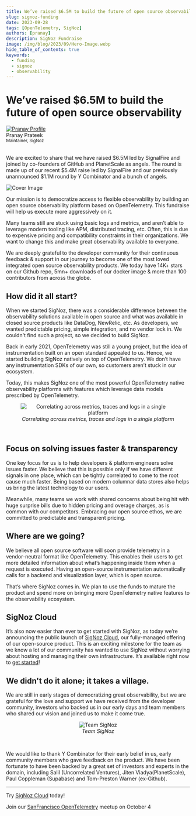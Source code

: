 ```yaml
---
title: We’ve raised $6.5M to build the future of open source observability
slug: signoz-funding
date: 2023-09-28
tags: [OpenTelemetry, SigNoz]
authors: [pranay]
description: SigNoz Fundraise
image: /img/blog/2023/09/Hero-Image.webp
hide_table_of_contents: true
keywords:
  - funding
  - signoz
  - observability
---
```


<head>
  <link rel="canonical" href="https://signoz.io/newsroom/signoz-funding/"/>
   <meta property="og:image" content="https://signoz.io/img/blog/2023/09/Hero-Image.webp"/>
  <meta name ="twitter:image" content="https://signoz.io/img/blog/2023/09/A-Twitter-HeroImage.webp"/>
</head>

<div className='announcementContainer'>

# We’ve raised $6.5M to build the future of open source observability

<div class="avatar">
  <a
    class="avatar__photo-link avatar__photo avatar__photo--lg"
    href="https://twitter.com/pranay01">
    <img
      alt="Pranay Profile"
      src="/img/authors/pranay_profile_pic.webp" />
  </a>
  <div class="avatar__intro">
    <div class="avatar__name">Pranay Prateek</div>
    <small class="avatar__subtitle">
      Maintainer, SigNoz
    </small>
  </div>
</div>

<br />

We are excited to share that we have raised $6.5M led by SignalFire and joined by co-founders of GitHub and PlanetScale as angels. The round is made up of our recent $5.4M raise led by SignalFire and our previously unannounced $1.1M round by Y Combinator and a bunch of angels.

<!--truncate-->
![Cover Image](/img/blog/2023/09/Hero-Image.webp)


Our mission is to democratize access to flexible observability by building an open source observability platform based on OpenTelemetry. This fundraise will help us execute more aggressively on it. 

Many teams still are stuck using basic logs and metrics, and aren’t able to leverage modern tooling like APM, distributed tracing, etc. Often, this is due to expensive pricing and compatibility constraints in their organizations. We want to change this and make great observability available to everyone.

We are deeply grateful to  the developer community for their continuous feedback & support in our journey to become one of the most loved integrated open source observability products. We today have 14K+ stars on our Github repo, 5mn+ downloads of our docker image & more than 100 contributors from across the globe.


## How did it all start?

When we started SigNoz, there was a considerable difference between the observability solutions available in open source and what was available in closed source products like DataDog, NewRelic, etc. As developers, we wanted predictable pricing, simple integration, and no vendor lock in. We couldn't find such a project, so we decided to build SigNoz. 

Back in early 2021, OpenTelemetry was still a young project, but the idea of instrumentation built on an open standard appealed to us. Hence, we started building SigNoz natively on top of OpenTelemetry. We don’t have any instrumentation SDKs of our own, so customers aren’t stuck in our ecosystem.

Today, this makes SigNoz one of the most powerful OpenTelemetry native observability platforms with features which leverage data models prescribed by OpenTelemetry.


<figure data-zoomable align='center'>
    <img src="/img/blog/2023/09/Product-Image.webp" alt="Correlating across metrics, traces and logs in a single platform"/>
    <figcaption><i>Correlating across metrics, traces and logs in a single platform</i></figcaption>
</figure>

<br />

## Focus on solving issues faster & transparency

One key focus for us is to help developers & platform engineers solve issues faster. We believe that this is possible only if we have different signals in one place, which can be tightly correlated to come to the root cause much faster. Being based on modern columnar data stores also helps us bring the latest technology to our users.

Meanwhile, many teams we work with shared concerns about being hit with huge surprise bills due to hidden pricing and overage charges, as is common with our competitors. Embracing our open source ethos, we are committed to predictable and transparent pricing. 


## Where are we going?

We believe all open source software will soon provide telemetry in a vendor-neutral format like OpenTelemetry. This enables their users to get more detailed information about what’s happening inside them when a request is executed. Having an open-source instrumentation automatically calls for a backend and visualization layer, which is open source. 

That’s where SigNoz comes in. We plan to use the funds to mature the product and spend more on bringing more OpenTelemetry native features to the observability ecosystem.

## SigNoz Cloud

It’s also now easier than ever to get started with SigNoz, as today we’re announcing the public launch of [SigNoz Cloud](https://signoz.io/teams), our fully-managed offering of our open-source product. This is an exciting milestone for the team as we know a lot of our community has wanted to use SigNoz without worrying about hosting and managing their own infrastructure. It’s available right now to [get started](https://signoz.io/teams)!


## We didn't do it alone; it takes a village.

We are still in early stages of democratizing great observability, but we are grateful for the love and support we have received from the developer community, investors who backed us in our early days and team members who shared our vision and joined us to make it come true.

<figure data-zoomable align='center'>
    <img src="/img/blog/2023/09/Team-Photo.webp" alt="Team SigNoz"/>
    <figcaption><i>Team SigNoz</i></figcaption>
</figure>

<br />

We would like to thank Y Combinator for their early belief in us, early community members who gave feedback on the product. We have been fortunate to have been backed by a great set of investors and experts in the domain, including Salil (Uncorrelated Ventures), Jiten Viadya(PlanetScale), Paul Coppleman (Supabase) and Tom-Preston Warner (ex-Github).

---

Try [SigNoz Cloud](https://signoz.io/teams) today!

Join our [SanFrancisco OpenTelemetry](https://lu.ma/lrd71rqh) meetup on October 4

</div>
